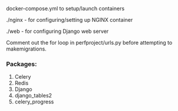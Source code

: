 docker-compose.yml to setup/launch containers

./nginx - for configuring/setting up NGINX container

./web - for configuring Django web server

Comment out the for loop in perfproject/urls.py before attempting to makemigrations.

### Packages:
  1. Celery
  2. Redis
  3. Django
  4. django_tables2
  5. celery_progress
